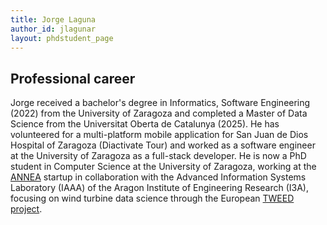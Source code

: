 ```yaml
---
title: Jorge Laguna
author_id: jlagunar
layout: phdstudent_page
---
```


## Professional career

Jorge received a bachelor's degree in Informatics, Software Engineering (2022) from the University of Zaragoza and completed a Master of Data Science from the Universitat Oberta de Catalunya (2025). He has volunteered for a multi-platform mobile application for San Juan de Dios Hospital of Zaragoza (Diactivate Tour) and worked as a software engineer at the University of Zaragoza as a full-stack developer. He is now a PhD student in Computer Science at the University of Zaragoza, working at the [ANNEA](https://annea.ai) startup in collaboration with the Advanced Information Systems Laboratory (IAAA) of the Aragon Institute of Engineering Research (I3A), focusing on wind turbine data science through the European [TWEED project](https://www.tweedproject.eu).

